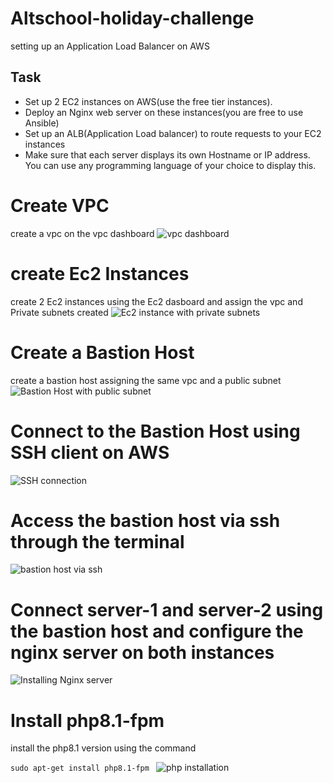 # Altschool-holiday-challenge
setting up an Application Load Balancer on AWS

## Task
* Set up 2 EC2 instances on AWS(use the free tier instances).
* Deploy an Nginx web server on these instances(you are free to use Ansible)
* Set up an ALB(Application Load balancer) to route requests to your EC2 instances
* Make sure that each server displays its own Hostname or IP address. You can use any programming language of your choice to display this.

# Create VPC
create a vpc on the vpc dashboard
![vpc dashboard](https://user-images.githubusercontent.com/102290896/211640476-4ca2c57e-1300-4d71-ad40-c456efd874d0.jpeg)

# create Ec2 Instances 
create 2 Ec2 instances using the Ec2 dasboard and assign the vpc and Private subnets created
![Ec2 instance with private subnets](https://user-images.githubusercontent.com/102290896/211649698-71b9ec8a-e9c8-4afc-a7ea-da5dfe0a7d2e.jpeg)

# Create a Bastion Host
create a bastion host assigning the same vpc and a public subnet
![Bastion Host with public subnet](https://user-images.githubusercontent.com/102290896/211650841-6d58db64-3e34-4fb8-b089-59d5ffd708ce.jpeg)

# Connect to the Bastion Host using SSH client on AWS 
 ![SSH connection](https://user-images.githubusercontent.com/102290896/211656035-e269244a-dc82-4af0-b764-d5193107786f.jpeg)


# Access the bastion host via ssh through the terminal
![bastion host via ssh](https://user-images.githubusercontent.com/102290896/211657760-19ad7040-eef4-41c8-8576-896f1beb40d9.png)

# Connect server-1 and server-2 using the bastion host and configure the nginx server on both instances 
![Installing Nginx server](https://user-images.githubusercontent.com/102290896/211659239-3a63deec-a31f-4e1d-8c88-4fee92454585.png)

# Install php8.1-fpm 
install the php8.1 version using the command 

`sudo apt-get install php8.1-fpm `
![php installation](https://user-images.githubusercontent.com/102290896/211660529-53ad42fa-7096-438c-b172-b810c049a2d6.png)








